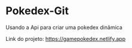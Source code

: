 # Pokedex-Git

Usando a Api para criar uma pokedex dinâmica

Link do projeto: https://gamepokedex.netlify.app
